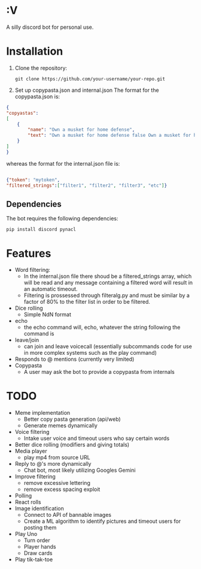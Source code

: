 # :V
A silly discord bot for personal use. 

# Installation
1. Clone the repository:
   ```shell
   git clone https://github.com/your-username/your-repo.git
   ```
2. Set up copypasta.json and internal.json 
The format for the copypasta.json is: 
```json
{
"copyastas":
[
    {
        "name": "Own a musket for home defense",
        "text": "Own a musket for home defense false Own a musket for home defense, since that's what the founding fathers intended. Four ruffians break into my house. 'What the devil?' As I grab my powdered wig and Kentucky rifle. Blow a golf ball sized hole through the first man, he's dead on the spot. Draw my pistol on the second man, miss him entirely because it's smoothbore and nails the neighbors dog. I have to resort to the cannon mounted at the top of the stairs loaded with grape shot, 'Tally ho lads' the grape shot shreds two men in the blast, the sound and extra shrapnel set off car alarms. Fix bayonet and charge the last terrified rapscallion. He Bleeds out waiting on the police to arrive since triangular bayonet wounds are impossible to stitch up. Just as the founding fathers intended."
    }
]
}
```
whereas the format for the internal.json file is: 
```json

{"token": "mytoken",
"filtered_strings":["filter1", "filter2", "filter3", "etc"]}
```
## Dependencies 
The bot requires the following dependencies: 
```shell 
pip install discord pynacl
```
# Features 
- Word filtering: 
   - In the internal.json file there shoud be a filtered_strings array, which will be read and any message containing a filtered word will result in an automatic timeout. 
   - Filtering is prossessed through filteralg.py and must be similar by a factor of 80% to the filter list in order to be filtered. 
- Dice rolling 
   - Simple NdN format
- echo 
   - the echo command will, echo, whatever the string following the command is 
- leave/join 
   - can join and leave voicecall (essentially subcommands code for use in more complex systems such as the play command)
- Responds to @ mentions (currently very limited)
- Copypasta
   - A user may ask the bot to provide a copypasta from internals
# TODO
- Meme implementation 
   - Better copy pasta generation (api/web)
   - Generate memes dynamically 
- Voice filtering 
   - Intake user voice and timeout users who say certain words
- Better dice rolling (modifiers and giving totals)
- Media player
   - play mp4 from source URL
- Reply to @'s more dynamically
   - Chat bot, most likely utilizing Googles Gemini
- Improve filtering
   - remove excessive lettering 
   - remove excess spacing exploit 
- Polling
- React rolls 
- Image identification 
   - Connect to API of bannable images 
   - Create a ML algorithm to identify pictures and timeout users for posting them
- Play Uno
   - Turn order 
   - Player hands 
   - Draw cards 
- Play tik-tak-toe